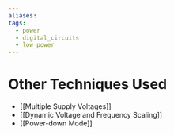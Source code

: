 ```yaml
---
aliases: 
tags:
  - power
  - digital_circuits
  - low_power
---
```

# Other Techniques Used

- [[Multiple Supply Voltages]]
- [[Dynamic Voltage and Frequency Scaling]]
- [[Power-down Mode]]